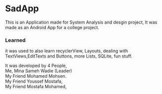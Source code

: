 # SadApp
This is an Application made for System Analysis and desgin project, It was made as an Android App for a college project.  

### Learned
 it was used to also learn recyclerView, Layouts, dealing with TextViews,EditTexts and Buttons, more Lists, SQLite, fun stuff.

It was developed by 4 People,   
    Me, Mina Sameh Wadie (Leader)   
    My Friend Mohamed Mohsen.   
    My Friend Youssef Mostafa,   
    My Friend Mostafa Mohamed,   
